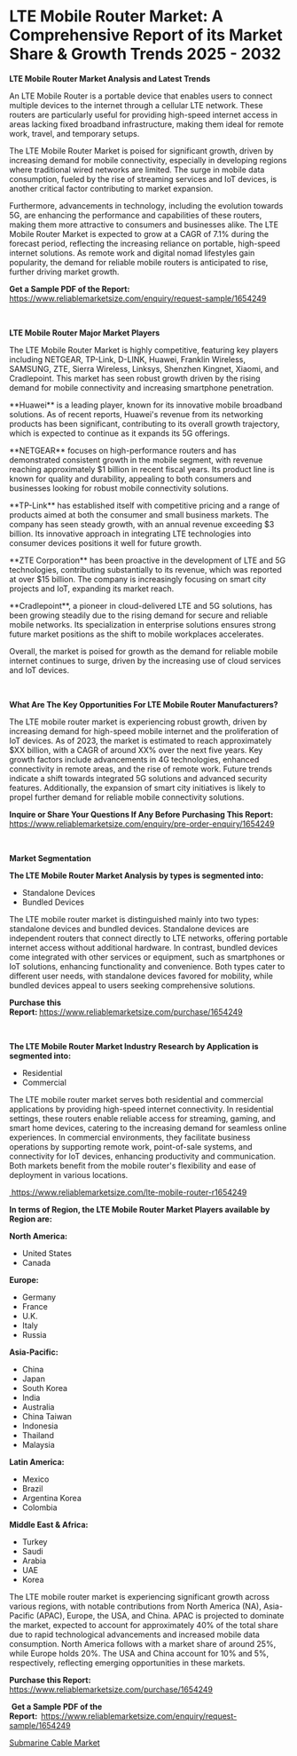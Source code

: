 <p><h1>LTE Mobile Router Market: A Comprehensive Report of its Market Share & Growth Trends 2025 - 2032</h1></p><p><strong>LTE Mobile Router Market Analysis and Latest Trends</strong></p>
<p><p>An LTE Mobile Router is a portable device that enables users to connect multiple devices to the internet through a cellular LTE network. These routers are particularly useful for providing high-speed internet access in areas lacking fixed broadband infrastructure, making them ideal for remote work, travel, and temporary setups. </p><p>The LTE Mobile Router Market is poised for significant growth, driven by increasing demand for mobile connectivity, especially in developing regions where traditional wired networks are limited. The surge in mobile data consumption, fueled by the rise of streaming services and IoT devices, is another critical factor contributing to market expansion. </p><p>Furthermore, advancements in technology, including the evolution towards 5G, are enhancing the performance and capabilities of these routers, making them more attractive to consumers and businesses alike. The LTE Mobile Router Market is expected to grow at a CAGR of 7.1% during the forecast period, reflecting the increasing reliance on portable, high-speed internet solutions. As remote work and digital nomad lifestyles gain popularity, the demand for reliable mobile routers is anticipated to rise, further driving market growth.</p></p>
<p><strong>Get a Sample PDF of the Report:&nbsp;</strong> <a href="https://www.reliablemarketsize.com/enquiry/request-sample/1654249?utm_campaign=3460&utm_medium=2&utm_source=Github&utm_content=ia&utm_term=08042025&utm_id=lte-mobile-router">https://www.reliablemarketsize.com/enquiry/request-sample/1654249</a></p>
<p>&nbsp;</p>
<p><strong>LTE Mobile Router Major Market Players</strong></p>
<p><p>The LTE Mobile Router Market is highly competitive, featuring key players including NETGEAR, TP-Link, D-LINK, Huawei, Franklin Wireless, SAMSUNG, ZTE, Sierra Wireless, Linksys, Shenzhen Kingnet, Xiaomi, and Cradlepoint. This market has seen robust growth driven by the rising demand for mobile connectivity and increasing smartphone penetration.</p><p>**Huawei** is a leading player, known for its innovative mobile broadband solutions. As of recent reports, Huawei's revenue from its networking products has been significant, contributing to its overall growth trajectory, which is expected to continue as it expands its 5G offerings.</p><p>**NETGEAR** focuses on high-performance routers and has demonstrated consistent growth in the mobile segment, with revenue reaching approximately $1 billion in recent fiscal years. Its product line is known for quality and durability, appealing to both consumers and businesses looking for robust mobile connectivity solutions.</p><p>**TP-Link** has established itself with competitive pricing and a range of products aimed at both the consumer and small business markets. The company has seen steady growth, with an annual revenue exceeding $3 billion. Its innovative approach in integrating LTE technologies into consumer devices positions it well for future growth.</p><p>**ZTE Corporation** has been proactive in the development of LTE and 5G technologies, contributing substantially to its revenue, which was reported at over $15 billion. The company is increasingly focusing on smart city projects and IoT, expanding its market reach.</p><p>**Cradlepoint**, a pioneer in cloud-delivered LTE and 5G solutions, has been growing steadily due to the rising demand for secure and reliable mobile networks. Its specialization in enterprise solutions ensures strong future market positions as the shift to mobile workplaces accelerates.</p><p>Overall, the market is poised for growth as the demand for reliable mobile internet continues to surge, driven by the increasing use of cloud services and IoT devices.</p></p>
<p>&nbsp;</p>
<p><strong>What Are The Key Opportunities For LTE Mobile Router Manufacturers?</strong></p>
<p><p>The LTE mobile router market is experiencing robust growth, driven by increasing demand for high-speed mobile internet and the proliferation of IoT devices. As of 2023, the market is estimated to reach approximately $XX billion, with a CAGR of around XX% over the next five years. Key growth factors include advancements in 4G technologies, enhanced connectivity in remote areas, and the rise of remote work. Future trends indicate a shift towards integrated 5G solutions and advanced security features. Additionally, the expansion of smart city initiatives is likely to propel further demand for reliable mobile connectivity solutions.</p></p>
<p><strong>Inquire or Share Your Questions If Any Before Purchasing This Report:</strong> <a href="https://www.reliablemarketsize.com/enquiry/pre-order-enquiry/1654249?utm_campaign=3460&utm_medium=2&utm_source=Github&utm_content=ia&utm_term=08042025&utm_id=lte-mobile-router">https://www.reliablemarketsize.com/enquiry/pre-order-enquiry/1654249</a></p>
<p>&nbsp;</p>
<p><strong>Market Segmentation</strong></p>
<p><strong>The LTE Mobile Router Market Analysis by types is segmented into:</strong></p>
<p><ul><li>Standalone Devices</li><li>Bundled Devices</li></ul></p>
<p><p>The LTE mobile router market is distinguished mainly into two types: standalone devices and bundled devices. Standalone devices are independent routers that connect directly to LTE networks, offering portable internet access without additional hardware. In contrast, bundled devices come integrated with other services or equipment, such as smartphones or IoT solutions, enhancing functionality and convenience. Both types cater to different user needs, with standalone devices favored for mobility, while bundled devices appeal to users seeking comprehensive solutions.</p></p>
<p><strong>Purchase this Report:&nbsp;</strong><a href="https://www.reliablemarketsize.com/purchase/1654249?utm_campaign=3460&utm_medium=2&utm_source=Github&utm_content=ia&utm_term=08042025&utm_id=lte-mobile-router">https://www.reliablemarketsize.com/purchase/1654249</a></p>
<p>&nbsp;</p>
<p><strong>The LTE Mobile Router Market Industry Research by Application is segmented into:</strong></p>
<p><ul><li>Residential</li><li>Commercial</li></ul></p>
<p><p>The LTE mobile router market serves both residential and commercial applications by providing high-speed internet connectivity. In residential settings, these routers enable reliable access for streaming, gaming, and smart home devices, catering to the increasing demand for seamless online experiences. In commercial environments, they facilitate business operations by supporting remote work, point-of-sale systems, and connectivity for IoT devices, enhancing productivity and communication. Both markets benefit from the mobile router's flexibility and ease of deployment in various locations.</p></p>
<p><a href="https://www.reliablemarketsize.com/lte-mobile-router-r1654249?utm_campaign=3460&utm_medium=2&utm_source=Github&utm_content=ia&utm_term=08042025&utm_id=lte-mobile-router">&nbsp;https://www.reliablemarketsize.com/lte-mobile-router-r1654249</a></p>
<p><strong>In terms of Region, the LTE Mobile Router Market Players available by Region are:</strong></p>
<p>
    <p> <strong> North America: </strong>
        <ul>
            <li>United States</li>
            <li>Canada</li>
        </ul>
        </p> 
    <p> <strong> Europe: </strong>
        <ul>
            <li>Germany</li>
            <li>France</li>
            <li>U.K.</li>
            <li>Italy</li>
            <li>Russia</li>
        </ul>
        </p> 
    <p> <strong> Asia-Pacific: </strong>
        <ul>
            <li>China</li>
            <li>Japan</li>
            <li>South Korea</li>
            <li>India</li>
            <li>Australia</li>
            <li>China Taiwan</li>
            <li>Indonesia</li>
            <li>Thailand</li>
            <li>Malaysia</li>
        </ul>
        </p> 
    <p> <strong> Latin America: </strong>
        <ul>
            <li>Mexico</li>
            <li>Brazil</li>
            <li>Argentina Korea</li>
            <li>Colombia</li>
        </ul>
        </p> 
    <p> <strong> Middle East & Africa: </strong>
        <ul>
            <li>Turkey</li>
            <li>Saudi</li>
            <li>Arabia</li>
            <li>UAE</li>
            <li>Korea</li>
        </ul>
    </p>
    </p>
<p><p>The LTE mobile router market is experiencing significant growth across various regions, with notable contributions from North America (NA), Asia-Pacific (APAC), Europe, the USA, and China. APAC is projected to dominate the market, expected to account for approximately 40% of the total share due to rapid technological advancements and increased mobile data consumption. North America follows with a market share of around 25%, while Europe holds 20%. The USA and China account for 10% and 5%, respectively, reflecting emerging opportunities in these markets.</p></p>
<p><strong>Purchase this Report: </strong><a href="https://www.reliablemarketsize.com/purchase/1654249?utm_campaign=3460&utm_medium=2&utm_source=Github&utm_content=ia&utm_term=08042025&utm_id=lte-mobile-router">https://www.reliablemarketsize.com/purchase/1654249</a></p>
<p>&nbsp;<strong>Get a Sample PDF of the Report:&nbsp;&nbsp;</strong><a href="https://www.reliablemarketsize.com/enquiry/request-sample/1654249?utm_campaign=3460&utm_medium=2&utm_source=Github&utm_content=ia&utm_term=08042025&utm_id=lte-mobile-router">https://www.reliablemarketsize.com/enquiry/request-sample/1654249</a></p>
<p><strong></strong></p>
<p><p><a href="https://github.com/syiqvanyo/Market-Research-Report-List-1/blob/main/submarine-cable-market.md?utm_campaign=3460&utm_medium=2&utm_source=Github&utm_content=ia&utm_term=08042025&utm_id=lte-mobile-router">Submarine Cable Market</a></p></p>